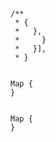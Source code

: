 






```
```




```
```


```
/**
 * {
 *   },
 *     }
 *   }],
 * }
```


```
```


```
Map {
}
```




```
```


```
Map {
}
```

